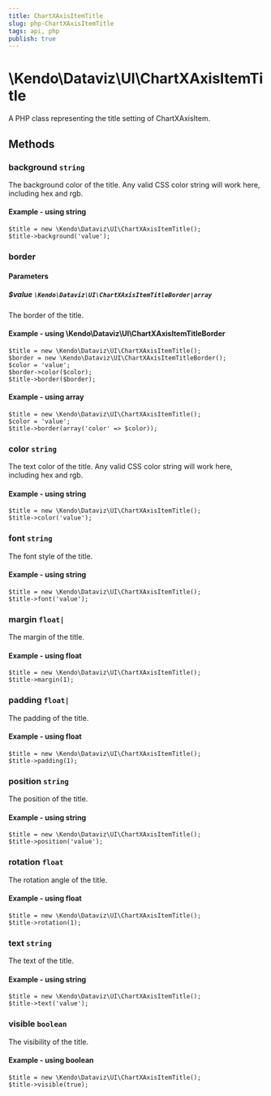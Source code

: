 ```yaml
---
title: ChartXAxisItemTitle
slug: php-ChartXAxisItemTitle
tags: api, php
publish: true
---
```


# \Kendo\Dataviz\UI\ChartXAxisItemTitle

A PHP class representing the title setting of ChartXAxisItem.


## Methods

### background `string`

The background color of the title. Any valid CSS color string will work here, including
hex and rgb.


#### Example - using string
    $title = new \Kendo\Dataviz\UI\ChartXAxisItemTitle();
    $title->background('value');

### border

#### Parameters

##### $value `\Kendo\Dataviz\UI\ChartXAxisItemTitleBorder|array`

The border of the title.


#### Example - using \Kendo\Dataviz\UI\ChartXAxisItemTitleBorder

    $title = new \Kendo\Dataviz\UI\ChartXAxisItemTitle();
    $border = new \Kendo\Dataviz\UI\ChartXAxisItemTitleBorder();
    $color = 'value';
    $border->color($color);
    $title->border($border);

#### Example - using array

    $title = new \Kendo\Dataviz\UI\ChartXAxisItemTitle();
    $color = 'value';
    $title->border(array('color' => $color));

### color `string`

The text color of the title. Any valid CSS color string will work here, including hex and rgb.


#### Example - using string
    $title = new \Kendo\Dataviz\UI\ChartXAxisItemTitle();
    $title->color('value');

### font `string`

The font style of the title.


#### Example - using string
    $title = new \Kendo\Dataviz\UI\ChartXAxisItemTitle();
    $title->font('value');

### margin `float|`

The margin of the title.


#### Example - using float
    $title = new \Kendo\Dataviz\UI\ChartXAxisItemTitle();
    $title->margin(1);

### padding `float|`

The padding of the title.


#### Example - using float
    $title = new \Kendo\Dataviz\UI\ChartXAxisItemTitle();
    $title->padding(1);

### position `string`

The position of the title.


#### Example - using string
    $title = new \Kendo\Dataviz\UI\ChartXAxisItemTitle();
    $title->position('value');

### rotation `float`

The rotation angle of the title.


#### Example - using float
    $title = new \Kendo\Dataviz\UI\ChartXAxisItemTitle();
    $title->rotation(1);

### text `string`

The text of the title.


#### Example - using string
    $title = new \Kendo\Dataviz\UI\ChartXAxisItemTitle();
    $title->text('value');

### visible `boolean`

The visibility of the title.


#### Example - using boolean
    $title = new \Kendo\Dataviz\UI\ChartXAxisItemTitle();
    $title->visible(true);

